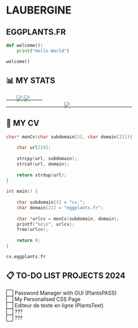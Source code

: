 # LAUBERGINE
## EGGPLANTS.FR

```python
def welcome():
	print("Hello World")

welcome()
```
## 📊 MY STATS
<a href="https://github.com/LAUBERGINE" alt="Inspiration from @github.com/Sigeth">
‎ ‎ ‎  ‎  ‎   ‎  ‎ ‎‎<img align="center" src="https://github-readme-stats.vercel.app/api/top-langs/?username=LAUBERGINE&title_color=9745f5&text_color=c9cacc&bg_color=000&layout=compact&langs_count=8" />
<img align="center" src="https://github-readme-stats.vercel.app/api?username=LAUBERGINE&show_icons=true&line_height=27&count_private=true&title_color=9745f5&text_color=FFF&icon_color=9745f5&bg_color=000" />	‎ ‎ ‎ ‎ ‎  ‎ ‎ ‎ ‎ <br>
	‎ ‎ ‎ ‎ ‎ ‎ ‎ ‎ ‎ ‎ ‎ ‎  ‎ ‎ ‎‎ ‎ ‎ ‎ ‎ ‎ ‎ ‎ ‎ ‎ ‎ ‎‎ ‎ ‎ ‎‎ ‎ ‎ ‎ ‎ ‎ ‎ ‎ ‎‎ ‎ ‎ ‎ <img align="center" src="https://github-readme-streak-stats.herokuapp.com/?user=LAUBERGINE&stroke=fff&title_color=ffffff&text_color=9745f5&icon_color=2bbc8a&background=000&ring=9745f5&fire=9745f5&currStreakNum=ffffff&currStreakLabel=9745f5&sideNums=ffffff&sideLabels=9745f5&dates=ffffff&hide_border=false"/>‎ ‎ ‎ ‎ ‎ ‎ ‎ ‎ ‎ ‎ ‎ ‎ ‎ ‎ ‎ ‎ ‎ ‎ ‎ ‎ ‎ ‎ ‎  ‎ ‎ ‎ ‎ ‎ ‎  ‎ ‎ ‎ ‎‎ ‎ ‎ ‎ ‎ ‎ ‎ ‎ ‎ ‎ ‎ ‎ 
</a>

## 📜 MY CV
```c
char* monCv(char subdomain[3], char domain[21]){
	
	char url[24];
	
	strcpy(url, subdomain);
	strcat(url, domain);
	    
	return strdup(url);
}
	
int main() {
	
	char subdomain[3] = "cv.";
	char domain[21] = "eggplants.fr";
	  
	char *urlcv = monCv(subdomain, domain);
	printf("%s\n", urlcv);
	free(urlcv);
	
	return 0;
}
```
<a href="http://cv.eggplants.fr">
	
```bash
cv.eggplants.fr
```
</a>

## 📋 TO-DO LIST PROJECTS 2024

⬜️ Password Manager with GUI (PlantsPASS) <br>
⬜️ My Personalised CSS Page <br>
⬜️ Editeur de texte en ligne (PlantsText) <br>
⬜️ ??? <br>
⬜️ ??? <br>
